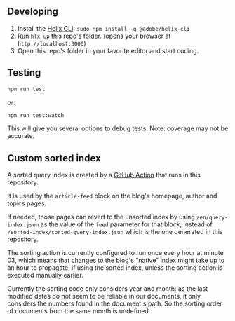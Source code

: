 ## Developing
1. Install the [Helix CLI](https://github.com/adobe/helix-cli): `sudo npm install -g @adobe/helix-cli`
1. Run `hlx up` this repo's folder. (opens your browser at `http://localhost:3000`)
1. Open this repo's folder in your favorite editor and start coding.

## Testing
```sh
npm run test
```
or:
```sh
npm run test:watch
```
This will give you several options to debug tests. Note: coverage may not be accurate.

## Custom sorted index

A sorted query index is created by a [GitHub Action](.github/workflows/sort-query-index.yml ) 
that runs in this repository.

It is used by the `article-feed` block on the blog's homepage, author and topics pages.

If needed, those pages can revert to the unsorted index by using `/en/query-index.json` as
the value of the `feed` parameter for that block, instead of `/sorted-index/sorted-query-index.json`
which is the one generated in this repository.

The sorting action is currently configured to run once every hour at minute 03, which means
that changes to the blog's "native" index might take up to an hour to propagate, if using
the sorted index, unless the sorting action is executed manually earlier.

Currently the sorting code only considers year and month: as the last modified dates do not
seem to be reliable in our documents, it only considers the numbers found in the document's
path. So the sorting order of documents from the same month is undefined.
